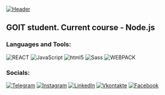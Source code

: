 [![Header](https://github.com/)]()

## GOIT student. Current course - Node.js




### Languages and Tools:
![REACT](https://img.shields.io/badge/-REACT-090909?style=for-the-badge&logo=REACT&logoColor=47C5FB)
![JavaScript](https://img.shields.io/badge/-JavaScript-090909?style=for-the-badge&logo=JavaScript&logoColor=E9D54D)
![html5 ](https://img.shields.io/badge/-html5-090909?style=for-the-badge&logo=html5&logoColor=097CDB)
![Sass](https://img.shields.io/badge/-Sass-090909?style=for-the-badge&logo=Sass&logoColor=F8C52C)
![WEBPACK](https://img.shields.io/badge/-WEBPACK-090909?style=for-the-badge&logo=WEBPACK&logoColor=F88C00)



### Socials:
[![Telegram](https://img.shields.io/badge/-Telegram-090909?style=for-the-badge&logo=telegram&logoColor=27A0D9)](https://t.me/KhmilVitaliy)
[![Instagram](https://img.shields.io/badge/-Instagram-090909?style=for-the-badge&logo=instagram&logoColor=B4068E)](https://www.instagram.com/alexeyshpavda)
[![LinkedIn](https://img.shields.io/badge/-LinkedIn-090909?style=for-the-badge&logo=linkedin&logoColor=007BB6)](https://www.linkedin.com/in/alexeyshpavda)
[![Vkontakte](https://img.shields.io/badge/-Vkontakte-090909?style=for-the-badge&logo=Vk&logoColor=4F7DB3)](https://vk.com/alexeyshpavda)
[![Facebook](https://img.shields.io/badge/-Facebook-090909?style=for-the-badge&logo=Facebook&logoColor=1195F5)](https://www.facebook.com/alexeyshpavda)